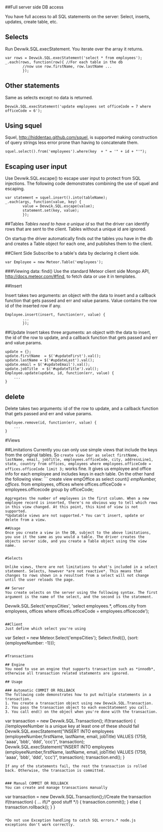 ##Full server side DB access

You have full access to all SQL statements on the server: Select, inserts, updates, create table, etc.

## Selects
Run Devwik.SQL.execStatement. You iterate over the array it returns.
```
var rows = Devwik.SQL.execStatement('select * from employees');
_.each(rows, function(row){ //For each table in the db
		//now use row.firstName, row.lastName ...
		});
```

## Other statements

Same as selects except no data is returned.
```
Devwik.SQL.execStatement('update employees set officeCode = 7 where officeCode = 6');
```

## Using squel
Squel, http://hiddentao.github.com/squel, is supported making construction of query strings less error prone than having to  concatenate them.
```
squel.select().from('employees').where(key  + " = '" + id + "'");
```

## Escaping user input

Use Devwik.SQL.escape() to escape user input to protect from SQL injections.
The following code demonstrates combining the use of squel and escaping.
```
var statement = squel.insert().into(tableName);
_.each(args, function(value, key) {
		value = Devwik.SQL.escape(value);
		statement.set(key, value);
		});
```


##Tables
*Tables need to have a unique id* so that the driver can identify rows that are sent to the client. Tables without a unique id are ignored.

On startup the driver automatically finds out the tables you have in the db and creates a Table object for each one, and publishes them to the client. 

##Client Side
Subscribe to a table's data by declaring it client side. 
```
var Employee = new Meteor.Table('employees');
```
###Viewing data: find()
Use the standard Meteor client side Mongo API, http://docs.meteor.com/#find, to fetch data or use it in templates.

##Insert

Insert takes two arguments: an object with the data to insert and a callback function that gets passed and err and value params. Value contains the row id of the inserted row if any.
```
Employee.insert(insert, function(err, value) {
		...
		});
```
##Update
Insert takes three arguments: an object with the data to insert, the id of the row to update, and a callback function that gets passed and err and value params. 
```
update = {};
update.firstName  = $('#updateFirst').val();
update.lastName = $('#updateLast').val();
update.email = $('#updateEmail').val();
update.jobTitle  = $('#updateTitle').val();
Employee.update(update, id, function(err, value) {
	...
}
```

## delete
Delete takes two arguments: id of the row to update, and a callback function that gets passed and err and value params. 
```
Employee.remove(id, function(err, value) {
	...
}
```

#Views

##Limitations
		Currently you can only use simple views that include the keys from the original tables.
		So 
		```
		create view bar as select firstName, lastName, email, jobTitle, employees.officeCode, city, addressLine1, state, country from offices, employees where employees.officeCode = offices.officeCode limit 3;
		```
		works fine. It gives us employee and office info for each employee and includes keys in each table.
		On the other hand the following view:
		```
create view empOffice as select count(*) empNumber,  offices.* from employees, offices where offices.officeCode = employees.officecode group by officeCode;
```
Aggregates the number of employees in the first column. When a new employee record is inserted, there's no obvious way to tell which rows in this view changed. At this point, this kind of view is not supported.
*Updatable views are not supported.* You can't insert, update or delete from a view.

##Usage
Once you create a view in the DB, subject to the above limitations, you use it the same as you would a table. The driver creates the objects server side, and you create a Table object using the view name. 


#Selects

Unlike views, there are not limitations to what's included in a select statement. Selects, however *are not reactive*. This means that changes to rows shown in a resultset from a select will not change until the user reloads the page.

## Server
You create selects on the server using the following syntax. The first argument is the name of the select, and the second is the statement. 
```
Devwik.SQL.Select('empsCities', 'select employees.*, offices.city from employees, offices where offices.officeCode = employees.officecode');
```

##Client
Just define which select you're using
```
var Select = new Meteor.Select('empsCities');
Select.find({}, {sort: {employeeNumber: -1}});
```

#Transactions

## Engine
You need to use an engine that supports transaction such as *innodb*, otherwise all transaction related statements are ignored.

## Usage

### Automatic COMMIT OR ROLLBACK
The following code demonstrates how to put multiple statements in a transaction.
1. You create a transaction object using new Devwik.SQL.Transaction.
2. You pass the transaction object to each execStatement you call.
3. You call end() on the object when you're done with the transaction.
```
var transaction = new Devwik.SQL.Transaction();
if(transaction) {
	//employeeNumber is a unique key at least one of these should fail
	Devwik.SQL.execStatement("INSERT INTO employees (employeeNumber,firstName, lastName, email, jobTitle) VALUES (1759, 'aaaa', 'bbb', 'ddd', 'ccc')", transaction);
	Devwik.SQL.execStatement("INSERT INTO employees (employeeNumber,firstName, lastName, email, jobTitle) VALUES (1759, 'aaaa', 'bbb', 'ddd', 'ccc')", transaction);
	transaction.end();
}
```
If any of the statements fail, the rest the transaction is rolled back. Otherwise, the transaction is committed.


### Manual COMMIT OR ROLLBACK
You can create and manage transactions manually
```
var transaction = new Devwik.SQL.Transaction();//Create the transaction
if(transaction) {
	...
		if(/* good stuff */) {
			transaction.commit();
		} else {
			transaction.rollback();
		}
}
```

*Do not use Exception handling to catch SQL errors.* node.js exceptions don't work correctly.
